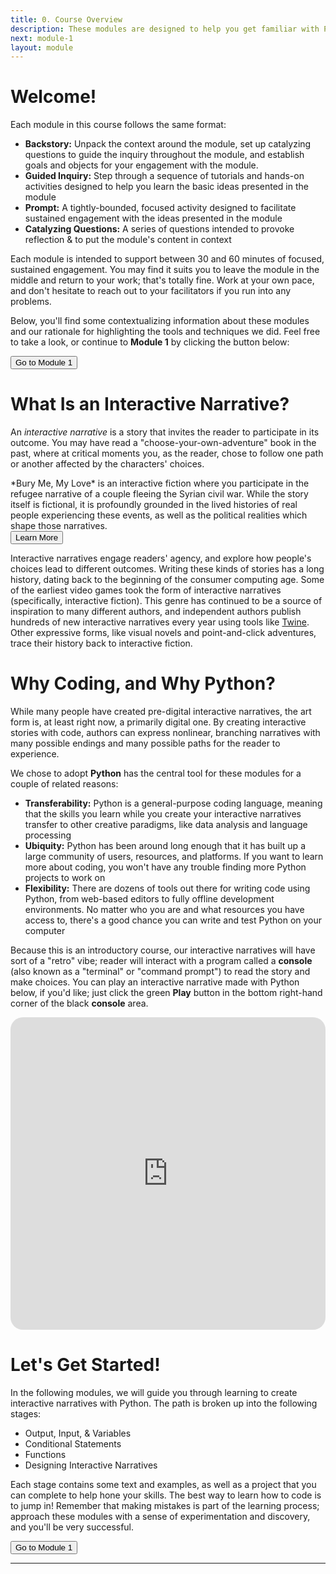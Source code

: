 ```yaml
---
title: 0. Course Overview
description: These modules are designed to help you get familiar with Python while exploring *interactive narrative design*, where we put together stories that leave space for the reader to explore, make choices, and engage with the events of the story in a participatory way.
next: module-1
layout: module
---
```


<script>
    import VideoModule from '$lib/components/VideoModule.svelte';
    import Fa from 'svelte-fa'
    import {faChevronRight} from '@fortawesome/free-solid-svg-icons'
    import {base} from '$app/paths';
</script>

<style>
    iframe {
        border-radius: 20px;
    }
</style>

# Welcome!

Each module in this course follows the same format:

* **Backstory:** Unpack the context around the module, set up catalyzing questions to guide the inquiry throughout the module, and establish goals and objects for your engagement with the module.
* **Guided Inquiry:** Step through a sequence of tutorials and hands-on activities designed to help you learn the basic ideas presented in the module
* **Prompt:** A tightly-bounded, focused activity designed to facilitate sustained engagement with the ideas presented in the module
* **Catalyzing Questions:** A series of questions intended to provoke reflection & to put the module's content in context

Each module is intended to support between 30 and 60 minutes of focused, sustained engagement. You may find it suits you to leave the module in the middle and return to your work; that's totally fine. Work at your own pace, and don't hesitate to reach out to your facilitators if you run into any problems.

Below, you'll find some contextualizing information about these modules and our rationale for highlighting the tools and techniques we did. Feel free to take a look, or continue to **Module 1** by clicking the button below:

<div class='container has-text-right my-5'>
    <a href="{base}/modules/module-1" ><button class='button is-primary'>Go to Module 1<Fa class='ml-3' icon={faChevronRight} /></button></a>
</div>

# What Is an Interactive Narrative?

An *interactive narrative* is a story that invites the reader to participate in its outcome. You may have read a "choose-your-own-adventure" book in the past, where at critical moments you, as the reader, chose to follow one path or another affected by the characters' choices.

<VideoModule title="Bury Me, My Love" video="https://www.youtube.com/embed/Xbm3B__eQoI">
    *Bury Me, My Love* is an interactive fiction where you participate in the refugee narrative of a couple fleeing the Syrian civil war. While the story itself is fictional, it is profoundly grounded in the lived histories of real people experiencing these events, as well as the political realities which shape those narratives.
    <div class='has-text-right'>
        <a href="https://burymemylove.arte.tv/"><button class='button is-light'>Learn More</button></a>
    </div>
</VideoModule>

Interactive narratives engage readers' agency, and explore how people's choices lead to different outcomes. Writing these kinds of stories has a long history, dating back to the beginning of the consumer computing age. Some of the earliest video games took the form of interactive narratives (specifically, interactive fiction). This genre has continued to be a source of inspiration to many different authors, and independent authors publish hundreds of new interactive narratives every year using tools like [Twine](https://twinery.org/). Other expressive forms, like visual novels and point-and-click adventures, trace their history back to interactive fiction.

<!-- <VideoModule title="Bandersnatch" video="https://www.youtube.com/embed/7wnRi3Sclm8">
    <p><i>Bandersnatch</i> (2018) was a popular episode of the Netflix show <i>Black Mirror</i>, in which the viewer is prompted to guide the main character through a series of decisions, eventually leading to one of many possible endings. While this example doesn't necessarily lend itself to the study of history or the human experience, it is a good example of a contemporary interactive narrative artifact.</p>
    <div class='has-text-right'>
        <a href="https://www.vulture.com/2018/12/black-mirror-bandersnatch-all-endings-explained.html"><button class='button is-light'>Spoilers</button></a>
    </div>
</VideoModule> -->

<!-- <VideoModule title="IF Tech Foundation" video="#">
    <p>The <i>Interactive Fiction Technology Foundation</i> is an organization devoted to collecting and archiving interactive narratives written by all sorts of people on many different topics. They run the <a href="https://www.ifarchive.org/">IF Archive</a>, and host a story writing competition called <a href="https://ifcomp.org/">IFComp</a> each year. If you're curious about what amateur interactive fiction looks like, their archive is definitely worth browsing.</p>
    <div class='has-text-right'>
        <a href="https://iftechfoundation.org/"><button class='button is-light'>Learn More  </button></a>
    </div>
</VideoModule> -->

# Why Coding, and Why Python?

While many people have created pre-digital interactive narratives, the art form is, at least right now, a primarily digital one. By creating interactive stories with code, authors can express nonlinear, branching narratives with many possible endings and many possible paths for the reader to experience.

We chose to adopt **Python** has the central tool for these modules for a couple of related reasons:

* **Transferability:** Python is a general-purpose coding language, meaning that the skills you learn while you create your interactive narratives transfer to other creative paradigms, like data analysis and language processing
* **Ubiquity:** Python has been around long enough that it has built up a large community of users, resources, and platforms. If you want to learn more about coding, you won't have any trouble finding more Python projects to work on
* **Flexibility:** There are dozens of tools out there for writing code using Python, from web-based editors to fully offline development environments. No matter who you are and what resources you have access to, there's a good chance you can write and test Python on your computer

Because this is an introductory course, our interactive narratives will have sort of a "retro" vibe; reader will interact with a program called a **console** (also known as a "terminal" or "command prompt") to read the story and make choices. You can play an interactive narrative made with Python below, if you'd like; just click the green **Play** button in the bottom right-hand corner of the black **console** area.

<iframe frameborder="0" width="100%" height="500px" src="https://repl.it/@JonStapleton1/zork-py?embed=true&outputonly=1"></iframe>

# Let's Get Started!

In the following modules, we will guide you through learning to create interactive narratives with Python. The path is broken up into the following stages:

* Output, Input, & Variables
* Conditional Statements
* Functions
* Designing Interactive Narratives

Each stage contains some text and examples, as well as a project that you can complete to help hone your skills. The best way to learn how to code is to jump in! Remember that making mistakes is part of the learning process; approach these modules with a sense of experimentation and discovery, and you'll be very successful.

<div class='container has-text-right my-5'>
    <a href='{base}/modules/module-1' ><button class='button is-primary'>Go to Module 1<Fa class='ml-3' icon={faChevronRight} /></button></a>
</div>

----
